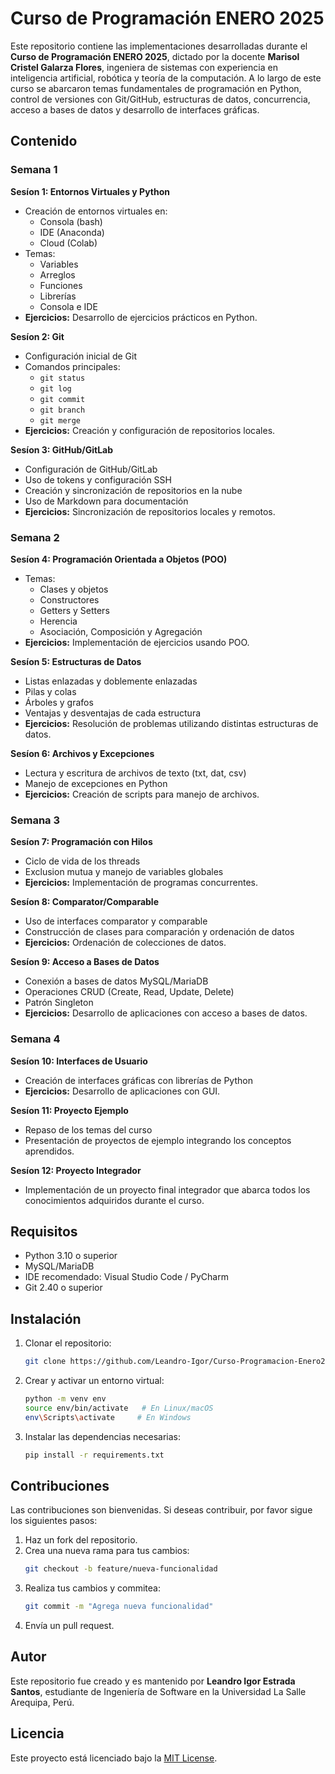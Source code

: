 # Curso de Programación ENERO 2025

Este repositorio contiene las implementaciones desarrolladas durante el **Curso de Programación ENERO 2025**, dictado por la docente **Marisol Cristel Galarza Flores**, ingeniera de sistemas con experiencia en inteligencia artificial, robótica y teoría de la computación. A lo largo de este curso se abarcaron temas fundamentales de programación en Python, control de versiones con Git/GitHub, estructuras de datos, concurrencia, acceso a bases de datos y desarrollo de interfaces gráficas.
## Contenido

### Semana 1

**Sesíon 1: Entornos Virtuales y Python**
- Creación de entornos virtuales en:
  - Consola (bash)
  - IDE (Anaconda)
  - Cloud (Colab)
- Temas:
  - Variables
  - Arreglos
  - Funciones
  - Librerías
  - Consola e IDE
- **Ejercicios:** Desarrollo de ejercicios prácticos en Python.

**Sesíon 2: Git**
- Configuración inicial de Git
- Comandos principales:
  - `git status`
  - `git log`
  - `git commit`
  - `git branch`
  - `git merge`
- **Ejercicios:** Creación y configuración de repositorios locales.

**Sesíon 3: GitHub/GitLab**
- Configuración de GitHub/GitLab
- Uso de tokens y configuración SSH
- Creación y sincronización de repositorios en la nube
- Uso de Markdown para documentación
- **Ejercicios:** Sincronización de repositorios locales y remotos.

### Semana 2

**Sesíon 4: Programación Orientada a Objetos (POO)**
- Temas:
  - Clases y objetos
  - Constructores
  - Getters y Setters
  - Herencia
  - Asociación, Composición y Agregación
- **Ejercicios:** Implementación de ejercicios usando POO.

**Sesíon 5: Estructuras de Datos**
- Listas enlazadas y doblemente enlazadas
- Pilas y colas
- Árboles y grafos
- Ventajas y desventajas de cada estructura
- **Ejercicios:** Resolución de problemas utilizando distintas estructuras de datos.

**Sesíon 6: Archivos y Excepciones**
- Lectura y escritura de archivos de texto (txt, dat, csv)
- Manejo de excepciones en Python
- **Ejercicios:** Creación de scripts para manejo de archivos.

### Semana 3

**Sesíon 7: Programación con Hilos**
- Ciclo de vida de los threads
- Exclusion mutua y manejo de variables globales
- **Ejercicios:** Implementación de programas concurrentes.

**Sesíon 8: Comparator/Comparable**
- Uso de interfaces comparator y comparable
- Construcción de clases para comparación y ordenación de datos
- **Ejercicios:** Ordenación de colecciones de datos.

**Sesíon 9: Acceso a Bases de Datos**
- Conexión a bases de datos MySQL/MariaDB
- Operaciones CRUD (Create, Read, Update, Delete)
- Patrón Singleton
- **Ejercicios:** Desarrollo de aplicaciones con acceso a bases de datos.

### Semana 4

**Sesíon 10: Interfaces de Usuario**
- Creación de interfaces gráficas con librerías de Python
- **Ejercicios:** Desarrollo de aplicaciones con GUI.

**Sesíon 11: Proyecto Ejemplo**
- Repaso de los temas del curso
- Presentación de proyectos de ejemplo integrando los conceptos aprendidos.

**Sesíon 12: Proyecto Integrador**
- Implementación de un proyecto final integrador que abarca todos los conocimientos adquiridos durante el curso.

## Requisitos
- Python 3.10 o superior
- MySQL/MariaDB
- IDE recomendado: Visual Studio Code / PyCharm
- Git 2.40 o superior

## Instalación
1. Clonar el repositorio:
   ```bash
   git clone https://github.com/Leandro-Igor/Curso-Programacion-Enero2025.git
   ```
2. Crear y activar un entorno virtual:
   ```bash
   python -m venv env
   source env/bin/activate   # En Linux/macOS
   env\Scripts\activate     # En Windows
   ```
3. Instalar las dependencias necesarias:
   ```bash
   pip install -r requirements.txt
   ```

## Contribuciones
Las contribuciones son bienvenidas. Si deseas contribuir, por favor sigue los siguientes pasos:
1. Haz un fork del repositorio.
2. Crea una nueva rama para tus cambios:
   ```bash
   git checkout -b feature/nueva-funcionalidad
   ```
3. Realiza tus cambios y commitea:
   ```bash
   git commit -m "Agrega nueva funcionalidad"
   ```
4. Envía un pull request.

## Autor
Este repositorio fue creado y es mantenido por **Leandro Igor Estrada Santos**, estudiante de Ingeniería de Software en la Universidad La Salle Arequipa, Perú.

## Licencia
Este proyecto está licenciado bajo la [MIT License](LICENSE).

